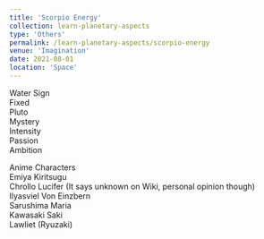 ```yaml
---
title: 'Scorpio Energy'
collection: learn-planetary-aspects
type: 'Others'
permalink: /learn-planetary-aspects/scorpio-energy
venue: 'Imagination'
date: 2021-08-01
location: 'Space'
---
```


Water Sign  
Fixed  
Pluto  
Mystery  
Intensity  
Passion  
Ambition  
  
Anime Characters  
Emiya Kiritsugu  
Chrollo Lucifer (It says unknown on Wiki, personal opinion though)    
Ilyasviel Von Einzbern  
Sarushima Maria      
Kawasaki Saki  
Lawliet (Ryuzaki)  
